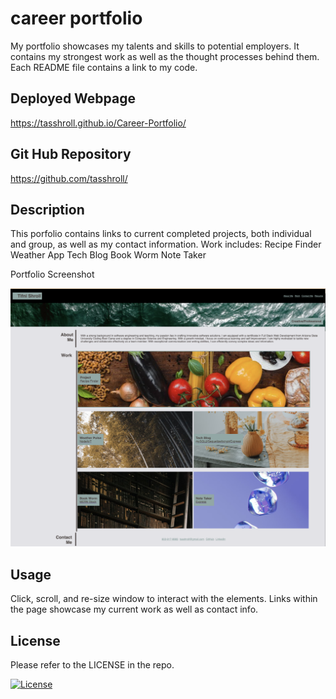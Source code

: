 # career portfolio
My portfolio showcases my talents and skills to potential employers.  It contains my strongest work as well as the thought processes behind them. Each README file contains a link to my code.

## Deployed Webpage

https://tasshroll.github.io/Career-Portfolio/

## Git Hub Repository
https://github.com/tasshroll/

## Description
This porfolio contains links to current completed projects, both individual and group, as well as my contact information. Work includes:
Recipe Finder
Weather App
Tech Blog
Book Worm
Note Taker

Portfolio Screenshot

![Portfolio Screenshot](Assets/images/career-portfolio.png)

## Usage
Click, scroll, and re-size window to interact with the elements. Links within the page showcase my current work as well as contact info.

## License
Please refer to the LICENSE in the repo.


[![License](https://img.shields.io/badge/License-n/a-n/a.svg)](n/a)

